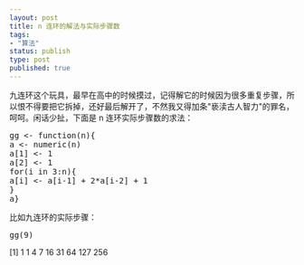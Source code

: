 ```yaml
--- 
layout: post
title: n 连环的解法与实际步骤数
tags: 
- "算法"
status: publish
type: post
published: true
---
```

九连环这个玩具，最早在高中的时候摸过，记得解它的时候因为很多重复步骤，所以恨不得要把它拆掉，还好最后解开了，不然我又得加条"亵渎古人智力"的罪名，呵呵。闲话少扯，下面是 n 连环实际步骤数的求法：
<pre lang='rsplus'>
gg <- function(n){
a <- numeric(n)
a[1] <- 1
a[2] <- 1
for(i in 3:n){
a[i] <- a[i-1] + 2*a[i-2] + 1
}
a}
</pre>

比如九连环的实际步骤：
<pre lang='rsplus'>
gg(9)
</pre>
[1]   1   1   4   7  16  31  64 127 256
